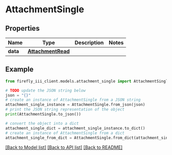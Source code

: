 # AttachmentSingle


## Properties

Name | Type | Description | Notes
------------ | ------------- | ------------- | -------------
**data** | [**AttachmentRead**](AttachmentRead.md) |  | 

## Example

```python
from firefly_iii_client.models.attachment_single import AttachmentSingle

# TODO update the JSON string below
json = "{}"
# create an instance of AttachmentSingle from a JSON string
attachment_single_instance = AttachmentSingle.from_json(json)
# print the JSON string representation of the object
print(AttachmentSingle.to_json())

# convert the object into a dict
attachment_single_dict = attachment_single_instance.to_dict()
# create an instance of AttachmentSingle from a dict
attachment_single_from_dict = AttachmentSingle.from_dict(attachment_single_dict)
```
[[Back to Model list]](../README.md#documentation-for-models) [[Back to API list]](../README.md#documentation-for-api-endpoints) [[Back to README]](../README.md)


